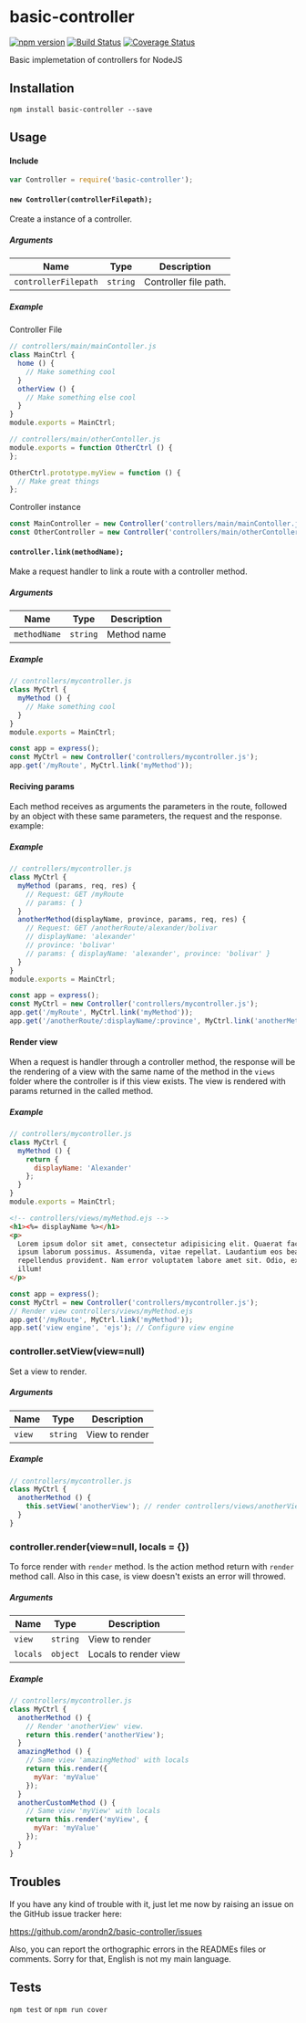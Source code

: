 basic-controller
===============

[![npm version](https://badge.fury.io/js/basic-controller.svg)](https://badge.fury.io/js/basic-controller) [![Build Status](https://travis-ci.org/arondn2/basic-controller.svg?branch=master)](https://travis-ci.org/arondn2/basic-controller)
[![Coverage Status](https://coveralls.io/repos/github/arondn2/basic-controller/badge.svg?branch=master)](https://coveralls.io/github/arondn2/basic-controller?branch=master)

Basic implemetation of controllers for NodeJS

## Installation
`npm install basic-controller --save`

## Usage

#### Include
```js
var Controller = require('basic-controller');
```

#### `new Controller(controllerFilepath);`

Create a instance of a controller.

##### Arguments
 Name                 | Type      | Description
----------------------|-----------|-------------
 `controllerFilepath` | `string`  | Controller file path.

##### Example
Controller File
```js
// controllers/main/mainContoller.js
class MainCtrl {
  home () {
    // Make something cool
  }
  otherView () {
    // Make something else cool
  }
}
module.exports = MainCtrl;
```

```js
// controllers/main/otherContoller.js
module.exports = function OtherCtrl () {
};

OtherCtrl.prototype.myView = function () {
  // Make great things
};
```

Controller instance
```js
const MainController = new Controller('controllers/main/mainContoller.js');
const OtherController = new Controller('controllers/main/otherContoller.js');
```

#### `controller.link(methodName);`
Make a request handler to link a route with a controller method.

##### Arguments
 Name         | Type      | Description
--------------|-----------|-------------
 `methodName` | `string`  | Method name

##### Example
```js
// controllers/mycontroller.js
class MyCtrl {
  myMethod () {
    // Make something cool
  }
}
module.exports = MainCtrl;
```

```js
const app = express();
const MyCtrl = new Controller('controllers/mycontroller.js');
app.get('/myRoute', MyCtrl.link('myMethod'));
```

#### Reciving params
Each method receives as arguments the parameters in the route, followed by an
object with these same parameters, the request and the response. example:

##### Example
```js
// controllers/mycontroller.js
class MyCtrl {
  myMethod (params, req, res) {
    // Request: GET /myRoute
    // params: { }
  }
  anotherMethod(displayName, province, params, req, res) {
    // Request: GET /anotherRoute/alexander/bolivar
    // displayName: 'alexander'
    // province: 'bolivar'
    // params: { displayName: 'alexander', province: 'bolivar' }
  }
}
module.exports = MainCtrl;
```

```js
const app = express();
const MyCtrl = new Controller('controllers/mycontroller.js');
app.get('/myRoute', MyCtrl.link('myMethod'));
app.get('/anotherRoute/:displayName/:province', MyCtrl.link('anotherMethod'));
```

#### Render view
When a request is handler through a controller method, the response will be the
rendering of a view with the same name of the method in the `views` folder where
the controller is if this view exists. The view is rendered with params returned
in the called method.

##### Example

```js
// controllers/mycontroller.js
class MyCtrl {
  myMethod () {
    return {
      displayName: 'Alexander'
    };
  }
}
module.exports = MainCtrl;
```

```html
<!-- controllers/views/myMethod.ejs -->
<h1><%= displayName %></h1>
<p>
  Lorem ipsum dolor sit amet, consectetur adipisicing elit. Quaerat facilis,
  ipsum laborum possimus. Assumenda, vitae repellat. Laudantium eos beatae,
  repellendus provident. Nam error voluptatem labore amet sit. Odio, explicabo,
  illum!
</p>
```

```js
const app = express();
const MyCtrl = new Controller('controllers/mycontroller.js');
// Render view controllers/views/myMethod.ejs
app.get('/myRoute', MyCtrl.link('myMethod'));
app.set('view engine', 'ejs'); // Configure view engine
```

### controller.setView(view=null)
Set a view to render.

##### Arguments
 Name   | Type     | Description
--------|----------|-------------
 `view` | `string` | View to render

##### Example
```js
// controllers/mycontroller.js
class MyCtrl {
  anotherMethod () {
    this.setView('anotherView'); // render controllers/views/anotherView.ejs
  }
}
```

### controller.render(view=null, locals = {})

To force render with `render` method. Is the action method
return with `render` method call. Also in this case, is view doesn't exists
an error will throwed.

##### Arguments
 Name     | Type     | Description
----------|----------|-------------
 `view`   | `string` | View to render
 `locals` | `object` | Locals to render view

##### Example
```js
// controllers/mycontroller.js
class MyCtrl {
  anotherMethod () {
    // Render 'anotherView' view.
    return this.render('anotherView');
  }
  amazingMethod () {
    // Same view 'amazingMethod' with locals
    return this.render({
      myVar: 'myValue'
    });
  }
  anotherCustomMethod () {
    // Same view 'myView' with locals
    return this.render('myView', {
      myVar: 'myValue'
    });
  }
}
```

## Troubles

If you have any kind of trouble with it, just let me now by raising an issue on the GitHub issue tracker here:

https://github.com/arondn2/basic-controller/issues

Also, you can report the orthographic errors in the READMEs files or comments. Sorry for that, English is not my main language.

## Tests

`npm test` or `npm run cover`

